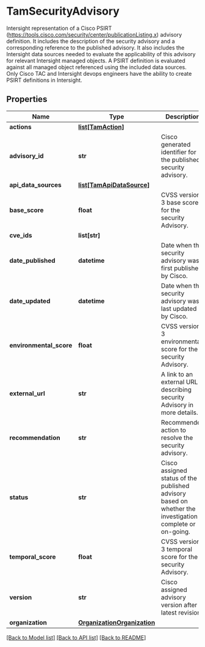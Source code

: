 # TamSecurityAdvisory

Intersight representation of a Cisco PSIRT (https://tools.cisco.com/security/center/publicationListing.x) advisory definition. It includes the description of the security advisory and a corresponding reference to the published advisory. It also includes the Intersight data sources needed to evaluate the applicability of this advisory for relevant Intersight managed objects. A PSIRT definition is evaluated against all managed object referenced using the included data sources. Only Cisco TAC and Intersight devops engineers have the ability to create PSIRT definitions in Intersight. 
## Properties
Name | Type | Description | Notes
------------ | ------------- | ------------- | -------------
**actions** | [**list[TamAction]**](TamAction.md) |  | [optional] 
**advisory_id** | **str** | Cisco generated identifier for the published security advisory.    | [optional] 
**api_data_sources** | [**list[TamApiDataSource]**](TamApiDataSource.md) |  | [optional] 
**base_score** | **float** | CVSS version 3 base score for the security Advisory.    | [optional] 
**cve_ids** | **list[str]** |  | [optional] 
**date_published** | **datetime** | Date when the security advisory was first published by Cisco.    | [optional] 
**date_updated** | **datetime** | Date when the security advisory was last updated by Cisco.    | [optional] 
**environmental_score** | **float** | CVSS version 3 environmental score for the security Advisory.    | [optional] 
**external_url** | **str** | A link to an external URL describing security Advisory in more details.    | [optional] 
**recommendation** | **str** | Recommended action to resolve the security advisory.    | [optional] 
**status** | **str** | Cisco assigned status of the published advisory based on whether the investigation is complete or on-going.    | [optional] [default to 'interim']
**temporal_score** | **float** | CVSS version 3 temporal score for the security Advisory.    | [optional] 
**version** | **str** | Cisco assigned advisory version after latest revision.     | [optional] 
**organization** | [**OrganizationOrganization**](.md) |  | [optional] 

[[Back to Model list]](../README.md#documentation-for-models) [[Back to API list]](../README.md#documentation-for-api-endpoints) [[Back to README]](../README.md)


